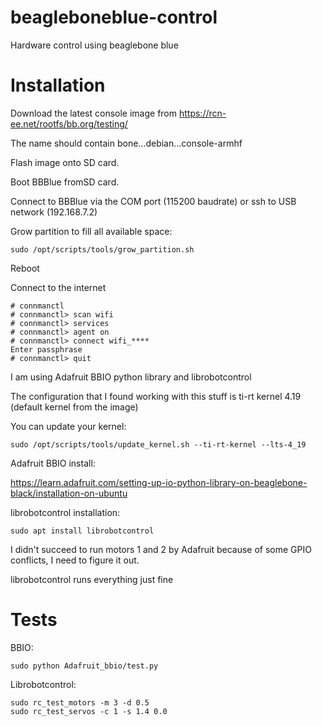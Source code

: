 # beagleboneblue-control
Hardware control using beaglebone blue

# Installation

Download the latest console image from https://rcn-ee.net/rootfs/bb.org/testing/

The name should contain bone...debian...console-armhf

Flash image onto SD card.

Boot BBBlue fromSD card.

Connect to BBBlue via the COM port (115200 baudrate) or ssh to USB network (192.168.7.2)

Grow partition to fill all available space:
```
sudo /opt/scripts/tools/grow_partition.sh
```

Reboot

Connect to the internet

```
# connmanctl
# connmanctl> scan wifi
# connmanctl> services
# connmanctl> agent on
# connmanctl> connect wifi_****
Enter passphrase
# connmanctl> quit
```

I am using Adafruit BBIO python library and librobotcontrol

The configuration that I found working with this stuff is ti-rt kernel 4.19 (default kernel from the image)

You can update your kernel:
```
sudo /opt/scripts/tools/update_kernel.sh --ti-rt-kernel --lts-4_19
```

Adafruit BBIO install:

https://learn.adafruit.com/setting-up-io-python-library-on-beaglebone-black/installation-on-ubuntu

librobotcontrol installation:
```
sudo apt install librobotcontrol
```

I didn't succeed to run motors 1 and 2 by Adafruit because of some GPIO conflicts, I need to figure it out.

librobotcontrol runs everything just fine

# Tests

BBIO:
```
sudo python Adafruit_bbio/test.py
```
Librobotcontrol:
```
sudo rc_test_motors -m 3 -d 0.5
sudo rc_test_servos -c 1 -s 1.4 0.0
```

